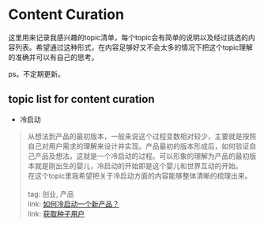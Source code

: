 # Content Curation
这里用来记录我感兴趣的topic清单，每个topic会有简单的说明以及经过挑选的内容列表。希望通过这种形式，在内容足够好又不会太多的情况下把这个topic理解的准确并可以有自己的思考。

ps。不定期更新。

## topic list for content curation

+ 冷启动
> 从想法到产品的最初版本，一般来说这个过程变数相对较少，主要就是按照自己对用户需求的理解来设计并实现。产品最初的版本形成后，如何验证自己产品及想法，这就是一个冷启动的过程。可以形象的理解为产品的最初版本就是刚出生的婴儿，冷启动的开始即是这个婴儿和世界互动的开始。<br>
> 在这个topic里我希望把关于冷启动方面的内容能够整体清晰的梳理出来。<br>
> <br>
> tag: 创业, 产品 <br>
> link: [如何冷启动一个新产品？](https://www.zhihu.com/question/23281795) <br>
> link: [获取种子用户](http://iamsujie.com/tag/%E5%86%B7%E5%90%AF%E5%8A%A8/)
